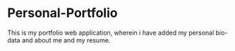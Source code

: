 # Personal-Portfolio
This is my portfolio web application, wherein i have added my personal bio-data and about me and my resume.
